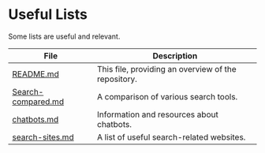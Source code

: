 # Useful Lists

Some lists are useful and relevant.



| File                  | Description                                |
|-----------------------|--------------------------------------------|
| [README.md](./README.md)         | This file, providing an overview of the repository. |
| [Search-compared.md](./Search-compared.md) | A comparison of various search tools.          |
| [chatbots.md](./chatbots.md)     | Information and resources about chatbots.         |
| [search-sites.md](./search-sites.md) | A list of useful search-related websites.       |

